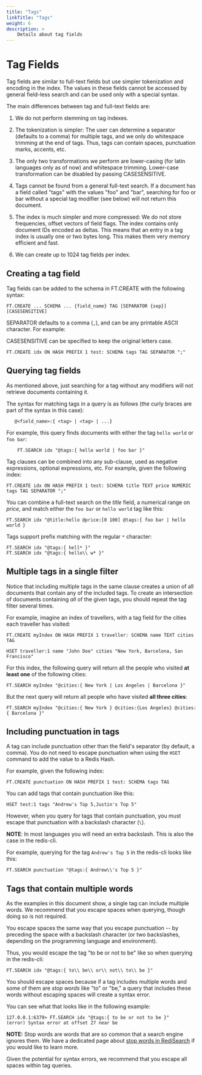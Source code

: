 ```yaml
---
title: "Tags"
linkTitle: "Tags"
weight: 6
description: >
    Details about tag fields
---
```


# Tag Fields

Tag fields are similar to full-text fields but use simpler tokenization and encoding in the index. The values in these fields cannot be accessed by general field-less search and can be used only with a special syntax.

The main differences between tag and full-text fields are:

1. We do not perform stemming on tag indexes.

2. The tokenization is simpler: The user can determine a separator (defaults to a comma) for multiple tags, and we only do whitespace trimming at the end of tags. Thus, tags can contain spaces, punctuation marks, accents, etc.

3. The only two transformations we perform are lower-casing (for latin languages only as of now) and whitespace trimming. Lower-case transformation can be disabled by passing CASESENSITIVE.

4. Tags cannot be found from a general full-text search. If a document has a field called "tags" with the values "foo" and "bar", searching for foo or bar without a special tag modifier (see below) will not return this document.

5. The index is much simpler and more compressed: We do not store frequencies, offset vectors of field flags. The index contains only document IDs encoded as deltas. This means that an entry in a tag index is usually one or two bytes long. This makes them very memory efficient and fast.

6. We can create up to 1024 tag fields per index.

## Creating a tag field

Tag fields can be added to the schema in FT.CREATE with the following syntax:

```
FT.CREATE ... SCHEMA ... {field_name} TAG [SEPARATOR {sep}] [CASESENSITIVE]
```

SEPARATOR defaults to a comma (`,`), and can be any printable ASCII character. For example:

CASESENSITIVE can be specified to keep the original letters case.

```
FT.CREATE idx ON HASH PREFIX 1 test: SCHEMA tags TAG SEPARATOR ";"
```

## Querying tag fields

As mentioned above, just searching for a tag without any modifiers will not retrieve documents
containing it.

The syntax for matching tags in a query is as follows (the curly braces are part of the syntax in
this case):

 ```
    @<field_name>:{ <tag> | <tag> | ...}
 ```

For example, this query finds documents with either the tag `hello world` or `foo bar`:


```
    FT.SEARCH idx "@tags:{ hello world | foo bar }"
```

Tag clauses can be combined into any sub-clause, used as negative expressions, optional expressions, etc. For example, given the following index:

```
FT.CREATE idx ON HASH PREFIX 1 test: SCHEMA title TEXT price NUMERIC tags TAG SEPARATOR ";"
```

You can combine a full-text search on the _title_ field, a numerical range on _price_, and match either the `foo bar` or `hello world` tag like this:


```
FT.SEARCH idx "@title:hello @price:[0 100] @tags:{ foo bar | hello world }
```

Tags support prefix matching with the regular `*` character:

```
FT.SEARCH idx "@tags:{ hell* }"
FT.SEARCH idx "@tags:{ hello\\ w* }"

```

## Multiple tags in a single filter

Notice that including multiple tags in the same clause creates a union of all documents that contain any of the included tags. To create an intersection of documents containing *all* of the given tags, you should repeat the tag filter several times.

For example, imagine an index of travellers, with a tag field for the cities each traveller has visited:

```
FT.CREATE myIndex ON HASH PREFIX 1 traveller: SCHEMA name TEXT cities TAG

HSET traveller:1 name "John Doe" cities "New York, Barcelona, San Francisco"
```

For this index, the following query will return all the people who visited **at least one** of the following cities:

```
FT.SEARCH myIndex "@cities:{ New York | Los Angeles | Barcelona }"
```

But the next query will return all people who have visited **all three cities**:

```
FT.SEARCH myIndex "@cities:{ New York } @cities:{Los Angeles} @cities:{ Barcelona }"
```

## Including punctuation in tags

A tag can include punctuation other than the field's separator (by default, a comma). You do not need to escape punctuation when using the `HSET` command to add the value to a Redis Hash.

For example, given the following index:

```
FT.CREATE punctuation ON HASH PREFIX 1 test: SCHEMA tags TAG
```

You can add tags that contain punctuation like this:

```
HSET test:1 tags "Andrew's Top 5,Justin's Top 5"
```

However, when you query for tags that contain punctuation, you must escape that punctuation with a backslash character (`\`).

**NOTE**: In most languages you will need an extra backslash. This is also the case in the redis-cli.

For example, querying for the tag `Andrew's Top 5` in the redis-cli looks like this:

```
FT.SEARCH punctuation "@tags:{ Andrew\\'s Top 5 }"
```



## Tags that contain multiple words

As the examples in this document show, a single tag can include multiple words. We recommend that you escape spaces when querying, though doing so is not required.

You escape spaces the same way that you escape punctuation -- by preceding the space with a backslash character (or two backslashes, depending on the programming language and environment).

Thus, you would escape the tag "to be or not to be" like so when querying in the redis-cli:

```
FT.SEARCH idx "@tags:{ to\\ be\\ or\\ not\\ to\\ be }"
```

You should escape spaces because if a tag includes multiple words and some of them are _stop words_ like "to" or "be," a query that includes these words without escaping spaces will create a syntax error.

You can see what that looks like in the following example:

```
127.0.0.1:6379> FT.SEARCH idx "@tags:{ to be or not to be }"
(error) Syntax error at offset 27 near be
```

**NOTE:** Stop words are words that are so common that a search engine ignores them. We have a dedicated page about [stop words in RediSearch](/redisearch/reference/stopwords) if you would like to learn more.

Given the potential for syntax errors, we recommend that you escape all spaces within tag queries.
